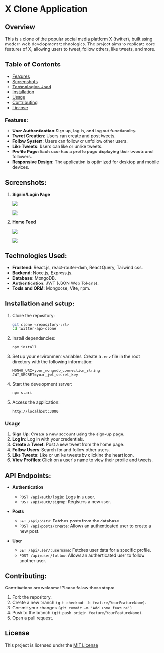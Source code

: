 # X Clone Application

## Overview

This is a clone of the popular social media platform X (twitter), built using modern web development technologies. The project aims to replicate core features of X, allowing users to tweet, follow others, like tweets, and more.

## Table of Contents

- [Features](#features)
- [Screenshots](#screenshots)
- [Technologies Used](#technologies-used)
- [Installation](#installation-and-setup)
- [Usage](#usage)
- [Contributing](#contributing)
- [License](#license)

### Features:

- **User Authentication**:Sign up, log in, and log out functionality.
- **Tweet Creation**: Users can create and post tweets.
- **Follow System**: Users can follow or unfollow other users.
- **Like Tweets**: Users can like or unlike tweets.
- **Profile Page**: Each user has a profile page displaying their tweets and followers.
- **Responsive Design**: The application is optimized for desktop and mobile devices.

## Screenshots:

1. **Signin/Login Page**

   ![](https://res.cloudinary.com/dfzlizgq1/image/upload/v1741265000/f3xcfihrebhbubsdn5pk.png)

   ![](https://res.cloudinary.com/dfzlizgq1/image/upload/v1741267042/wn7lxx0suojwkhbmqjnn.png)

2. **Home Feed**

   ![](https://res.cloudinary.com/dfzlizgq1/image/upload/v1741267241/che0jpwwjpueq8fdmjgp.png)
   
   ![](https://res.cloudinary.com/dfzlizgq1/image/upload/v1741267358/xayr1m9pn7l6o7mdwp8s.png)

## Technologies Used:

- **Frontend**: React.js, react-router-dom, React Query, Tailwind css.
- **Backend**: Node.js, Express.js.
- **Database**: MongoDB.
- **Authentication**: JWT (JSON Web Tokens).
- **Tools and ORM**: Mongoose, Vite, npm.


## Installation and setup:

1. Clone the repository:
    ```bash
    git clone <repository-url>
    cd twitter-app-clone
    ```
    
2. Install dependencies:
    ```bash
    npm install
    ```

3. Set up your environment variables. Create a `.env` file in the root directory with the following information:
    ```
    MONGO_URI=your_mongodb_connection_string
    JWT_SECRET=your_jwt_secret_key
    ```

5. Start the development server:
    ```bash
    npm start
    ```

6. Access the application:
    ```
    http://localhost:3000
    ```

### Usage

1. **Sign Up**: Create a new account using the sign-up page.
2. **Log In**: Log in with your credentials.
3. **Create a Tweet**: Post a new tweet from the home page.
4. **Follow Users**: Search for and follow other users.
5. **Like Tweets**: Like or unlike tweets by clicking the heart icon.
6. **View Profiles**: Click on a user's name to view their profile and tweets.

## API Endpoints:

- **Authentication**
  - `POST /api/auth/login`: Logs in a user.
  - `POST /api/auth/signup`: Registers a new user.

- **Posts**
  - `GET /api/posts`: Fetches posts from the database.
  - `POST /api/posts/create`: Allows an authenticated user to create a new post.

- **User**
  - `GET /api/user/:username`: Fetches user data for a specific profile.
  - `POST /api/user/follow`: Allows an authenticated user to follow another user.

## Contributing:

Contributions are welcome! Please follow these steps:

1. Fork the repository.
2. Create a new branch ```(git checkout -b feature/YourFeatureName)```.
3. Commit your changes ```(git commit -m 'Add some feature')```.
4. Push to the branch ```(git push origin feature/YourFeatureName)```.
5. Open a pull request.

## License

This project is licensed under the [MIT License](LICENSE)